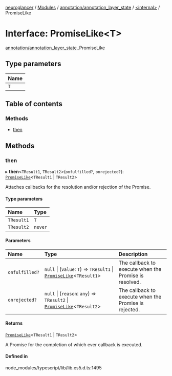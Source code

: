 [neuroglancer](../README.md) / [Modules](../modules.md) / [annotation/annotation\_layer\_state](../modules/annotation_annotation_layer_state.md) / [<internal\>](../modules/annotation_annotation_layer_state._internal_.md) / PromiseLike

# Interface: PromiseLike<T\>

[annotation/annotation_layer_state](../modules/annotation_annotation_layer_state.md).[<internal>](../modules/annotation_annotation_layer_state._internal_.md).PromiseLike

## Type parameters

| Name |
| :------ |
| `T` |

## Table of contents

### Methods

- [then](annotation_annotation_layer_state._internal_.PromiseLike.md#then)

## Methods

### then

▸ **then**<`TResult1`, `TResult2`\>(`onfulfilled?`, `onrejected?`): [`PromiseLike`](annotation_annotation_layer_state._internal_.PromiseLike.md)<`TResult1` \| `TResult2`\>

Attaches callbacks for the resolution and/or rejection of the Promise.

#### Type parameters

| Name | Type |
| :------ | :------ |
| `TResult1` | `T` |
| `TResult2` | `never` |

#### Parameters

| Name | Type | Description |
| :------ | :------ | :------ |
| `onfulfilled?` | ``null`` \| (`value`: `T`) => `TResult1` \| [`PromiseLike`](annotation_annotation_layer_state._internal_.PromiseLike.md)<`TResult1`\> | The callback to execute when the Promise is resolved. |
| `onrejected?` | ``null`` \| (`reason`: `any`) => `TResult2` \| [`PromiseLike`](annotation_annotation_layer_state._internal_.PromiseLike.md)<`TResult2`\> | The callback to execute when the Promise is rejected. |

#### Returns

[`PromiseLike`](annotation_annotation_layer_state._internal_.PromiseLike.md)<`TResult1` \| `TResult2`\>

A Promise for the completion of which ever callback is executed.

#### Defined in

node_modules/typescript/lib/lib.es5.d.ts:1495
